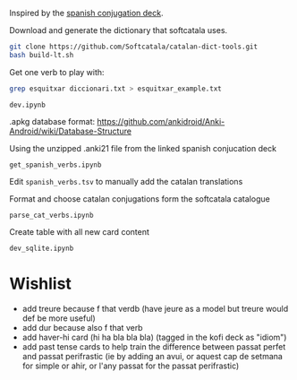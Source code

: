 Inspired by the [spanish conjugation deck](https://www.asiteaboutnothing.net/w_ultimate_spanish_conjugation.php).

Download and generate the dictionary that softcatala uses.

```bash
git clone https://github.com/Softcatala/catalan-dict-tools.git
bash build-lt.sh
```

Get one verb to play with:
```bash
grep esquitxar diccionari.txt > esquitxar_example.txt
```

`dev.ipynb`

.apkg database format: https://github.com/ankidroid/Anki-Android/wiki/Database-Structure

Using the unzipped .anki21 file from the linked spanish conjucation deck

`get_spanish_verbs.ipynb`

Edit `spanish_verbs.tsv` to manually add the catalan translations

Format and choose catalan conjugations form the softcatala catalogue

`parse_cat_verbs.ipynb`

Create table with all new card content

`dev_sqlite.ipynb`


# Wishlist
* add treure because f that verdb (have jeure as a model but treure would def be more useful)
* add dur because also f that verb
* add haver-hi card (hi ha bla bla bla) (tagged in the kofi deck as "idiom")
* add past tense cards to help train the difference between passat perfet and passat perifrastic (ie by adding an avui, or aquest cap de setmana for simple or ahir, or l'any passat for the passat perifrastic)
